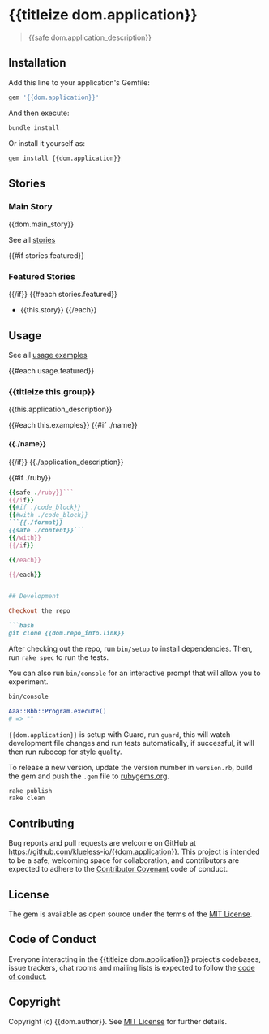 # {{titleize dom.application}}

> {{safe dom.application_description}}

## Installation

Add this line to your application's Gemfile:

```ruby
gem '{{dom.application}}'
```

And then execute:

```bash
bundle install
```

Or install it yourself as:

```bash
gem install {{dom.application}}
```

## Stories

### Main Story

{{dom.main_story}}

See all [stories](./STORIES.md)

{{#if stories.featured}}
### Featured Stories
{{/if}}
{{#each stories.featured}}
- {{this.story}}
{{/each}}

## Usage

See all [usage examples](./USAGE.md)

{{#each usage.featured}}
### {{titleize this.group}}

{{this.application_description}}

{{#each this.examples}}
{{#if ./name}}
#### {{./name}}
{{/if}}
{{./application_description}}

{{#if ./ruby}}
```ruby
{{safe ./ruby}}```
{{/if}}
{{#if ./code_block}}
{{#with ./code_block}}
```{{./format}}
{{safe ./content}}```
{{/with}}
{{/if}}

{{/each}}

{{/each}}


## Development

Checkout the repo

```bash
git clone {{dom.repo_info.link}}
```

After checking out the repo, run `bin/setup` to install dependencies. Then, run `rake spec` to run the tests. 

You can also run `bin/console` for an interactive prompt that will allow you to experiment.

```bash
bin/console

Aaa::Bbb::Program.execute()
# => ""
```

`{{dom.application}}` is setup with Guard, run `guard`, this will watch development file changes and run tests automatically, if successful, it will then run rubocop for style quality.

To release a new version, update the version number in `version.rb`, build the gem and push the `.gem` file to [rubygems.org](https://rubygems.org).

```bash
rake publish
rake clean
```

## Contributing

Bug reports and pull requests are welcome on GitHub at https://github.com/klueless-io/{{dom.application}}. This project is intended to be a safe, welcoming space for collaboration, and contributors are expected to adhere to the [Contributor Covenant](http://contributor-covenant.org) code of conduct.

## License

The gem is available as open source under the terms of the [MIT License](https://opensource.org/licenses/MIT).

## Code of Conduct

Everyone interacting in the {{titleize dom.application}} project’s codebases, issue trackers, chat rooms and mailing lists is expected to follow the [code of conduct](https://github.com/klueless-io/{{dom.application}}/blob/master/CODE_OF_CONDUCT.md).

## Copyright

Copyright (c) {{dom.author}}. See [MIT License](LICENSE.txt) for further details.
